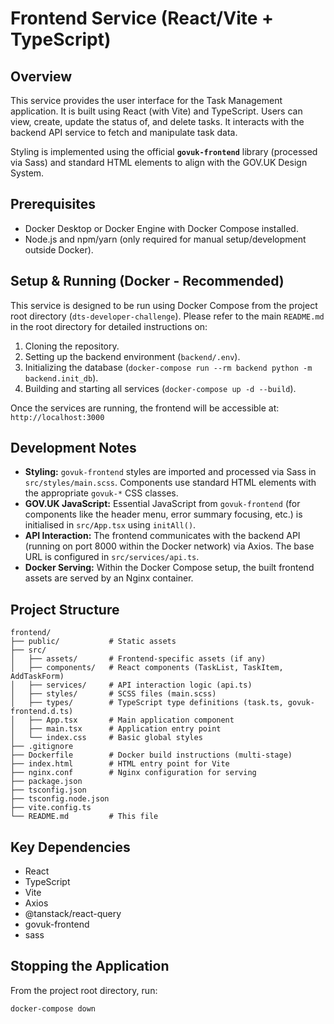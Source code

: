 # Frontend Service (React/Vite + TypeScript)

## Overview

This service provides the user interface for the Task Management application. It is built using React (with Vite) and TypeScript. Users can view, create, update the status of, and delete tasks. It interacts with the backend API service to fetch and manipulate task data.

Styling is implemented using the official **`govuk-frontend`** library (processed via Sass) and standard HTML elements to align with the GOV.UK Design System.

## Prerequisites

- Docker Desktop or Docker Engine with Docker Compose installed.
- Node.js and npm/yarn (only required for manual setup/development outside Docker).

## Setup & Running (Docker - Recommended)

This service is designed to be run using Docker Compose from the project root directory (`dts-developer-challenge`). Please refer to the main `README.md` in the root directory for detailed instructions on:

1.  Cloning the repository.
2.  Setting up the backend environment (`backend/.env`).
3.  Initializing the database (`docker-compose run --rm backend python -m backend.init_db`).
4.  Building and starting all services (`docker-compose up -d --build`).

Once the services are running, the frontend will be accessible at:
`http://localhost:3000`

## Development Notes

- **Styling:** `govuk-frontend` styles are imported and processed via Sass in `src/styles/main.scss`. Components use standard HTML elements with the appropriate `govuk-*` CSS classes.
- **GOV.UK JavaScript:** Essential JavaScript from `govuk-frontend` (for components like the header menu, error summary focusing, etc.) is initialised in `src/App.tsx` using `initAll()`.
- **API Interaction:** The frontend communicates with the backend API (running on port 8000 within the Docker network) via Axios. The base URL is configured in `src/services/api.ts`.
- **Docker Serving:** Within the Docker Compose setup, the built frontend assets are served by an Nginx container.

## Project Structure

```
frontend/
├── public/           # Static assets
├── src/
│   ├── assets/       # Frontend-specific assets (if any)
│   ├── components/   # React components (TaskList, TaskItem, AddTaskForm)
│   ├── services/     # API interaction logic (api.ts)
│   ├── styles/       # SCSS files (main.scss)
│   ├── types/        # TypeScript type definitions (task.ts, govuk-frontend.d.ts)
│   ├── App.tsx       # Main application component
│   ├── main.tsx      # Application entry point
│   └── index.css     # Basic global styles
├── .gitignore
├── Dockerfile        # Docker build instructions (multi-stage)
├── index.html        # HTML entry point for Vite
├── nginx.conf        # Nginx configuration for serving
├── package.json
├── tsconfig.json
├── tsconfig.node.json
├── vite.config.ts
└── README.md         # This file
```

## Key Dependencies

- React
- TypeScript
- Vite
- Axios
- @tanstack/react-query
- govuk-frontend
- sass

## Stopping the Application

From the project root directory, run:

```bash
docker-compose down
```
